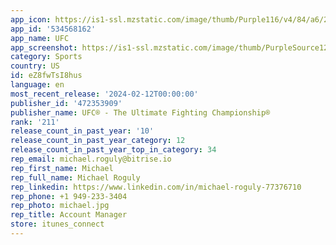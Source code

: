 ```yaml
---
app_icon: https://is1-ssl.mzstatic.com/image/thumb/Purple116/v4/84/a6/23/84a62339-1bc1-40fa-49b4-a255ec39269a/AppIcon-0-0-1x_U007emarketing-0-10-0-0-85-220.png/1024x1024bb.png
app_id: '534568162'
app_name: UFC
app_screenshot: https://is1-ssl.mzstatic.com/image/thumb/PurpleSource126/v4/25/7b/4c/257b4c20-40d2-7e62-2af0-4eb5e56cccc0/db526a0b-ef42-4a98-b5e6-1dfe11cb51e7_3392832655_Iphone_1242x2688_Slide1-2_01.jpg/1242x2688bb.png
category: Sports
country: US
id: eZ8fwTsI8hus
language: en
most_recent_release: '2024-02-12T00:00:00'
publisher_id: '472353909'
publisher_name: UFC® - The Ultimate Fighting Championship®
rank: '211'
release_count_in_past_year: '10'
release_count_in_past_year_category: 12
release_count_in_past_year_top_in_category: 34
rep_email: michael.roguly@bitrise.io
rep_first_name: Michael
rep_full_name: Michael Roguly
rep_linkedin: https://www.linkedin.com/in/michael-roguly-77376710
rep_phone: +1 949-233-3404
rep_photo: michael.jpg
rep_title: Account Manager
store: itunes_connect
---
```

